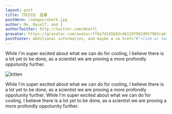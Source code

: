```yaml
---
layout: post
title: 7月23日　猛暑
postHero: /images/shark.jpg
author: Me, Myself, and I
authorTwitter: http://twitter.com/mhartl
gravatar: https://gravatar.com/avatar/ffda7d145b83c4b118f982401f962ca6?s=150
postFooter: Additional information, and maybe a <a href="#">link or two</a>
---
```


While I'm super excited about what we can do for cooling, I believe there is a lot yet to be done, as a scientist we are proving a more profondly oppotunity further.

<img class="pull-left" src="http://placekitten.com/g/400/200"
     alt="kitten">

While I'm super excited about what we can do for cooling, I believe there is a lot yet to be done, as a scientist we are proving a more profondly oppotunity further. While I'm super excited about what we can do for cooling, I believe there is a lot yet to be done, as a scientist we are proving a more profondly oppotunity further.
